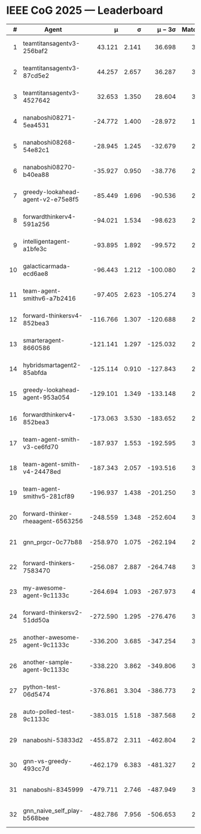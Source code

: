 # IEEE CoG 2025 — Leaderboard

| # | Agent | μ | σ | μ − 3σ | Matches | Updated |
|---:|---|---:|---:|---:|---:|---|
| 1 | teamtitansagentv3-256baf2 | 43.121 | 2.141 | 36.698 | 3300 | 2025-08-27 23:03 |
| 2 | teamtitansagentv3-87cd5e2 | 44.257 | 2.657 | 36.287 | 3240 | 2025-08-27 23:03 |
| 3 | teamtitansagentv3-4527642 | 32.653 | 1.350 | 28.604 | 3040 | 2025-08-27 23:03 |
| 4 | nanaboshi08271-5ea4531 | -24.772 | 1.400 | -28.972 | 1500 | 2025-08-27 23:03 |
| 5 | nanaboshi08268-54e82c1 | -28.945 | 1.245 | -32.679 | 2938 | 2025-08-27 23:03 |
| 6 | nanaboshi08270-b40ea88 | -35.927 | 0.950 | -38.776 | 2038 | 2025-08-27 23:03 |
| 7 | greedy-lookahead-agent-v2-e75e8f5 | -85.449 | 1.696 | -90.536 | 2614 | 2025-08-27 23:03 |
| 8 | forwardthinkerv4-591a256 | -94.021 | 1.534 | -98.623 | 2651 | 2025-08-27 23:03 |
| 9 | intelligentagent-a1bfe3c | -93.895 | 1.892 | -99.572 | 2760 | 2025-08-27 23:03 |
| 10 | galacticarmada-ecd6ae8 | -96.443 | 1.212 | -100.080 | 2920 | 2025-08-27 23:03 |
| 11 | team-agent-smithv6-a7b2416 | -97.405 | 2.623 | -105.274 | 3560 | 2025-08-27 23:03 |
| 12 | forward-thinkersv4-852bea3 | -116.766 | 1.307 | -120.688 | 2750 | 2025-08-27 23:03 |
| 13 | smarteragent-8660586 | -121.141 | 1.297 | -125.032 | 2600 | 2025-08-27 23:03 |
| 14 | hybridsmartagent2-85abfda | -125.114 | 0.910 | -127.843 | 2802 | 2025-08-27 23:03 |
| 15 | greedy-lookahead-agent-953a054 | -129.101 | 1.349 | -133.148 | 2994 | 2025-08-27 23:03 |
| 16 | forwardthinkerv4-852bea3 | -173.063 | 3.530 | -183.652 | 2451 | 2025-08-27 23:03 |
| 17 | team-agent-smith-v3-ce6fd70 | -187.937 | 1.553 | -192.595 | 3354 | 2025-08-27 23:03 |
| 18 | team-agent-smith-v4-24478ed | -187.343 | 2.057 | -193.516 | 3174 | 2025-08-27 23:03 |
| 19 | team-agent-smithv5-281cf89 | -196.937 | 1.438 | -201.250 | 3380 | 2025-08-27 23:03 |
| 20 | forward-thinker-rheaagent-6563256 | -248.559 | 1.348 | -252.604 | 3324 | 2025-08-27 23:03 |
| 21 | gnn_prgcr-0c77b88 | -258.970 | 1.075 | -262.194 | 2780 | 2025-08-27 23:03 |
| 22 | forward-thinkers-7583470 | -256.087 | 2.887 | -264.748 | 3240 | 2025-08-27 23:03 |
| 23 | my-awesome-agent-9c1133c | -264.694 | 1.093 | -267.973 | 4160 | 2025-08-27 23:03 |
| 24 | forward-thinkersv2-51dd50a | -272.590 | 1.295 | -276.476 | 3524 | 2025-08-27 23:03 |
| 25 | another-awesome-agent-9c1133c | -336.200 | 3.685 | -347.254 | 3660 | 2025-08-27 23:03 |
| 26 | another-sample-agent-9c1133c | -338.220 | 3.862 | -349.806 | 3320 | 2025-08-27 23:03 |
| 27 | python-test-06d5474 | -376.861 | 3.304 | -386.773 | 2590 | 2025-08-27 23:03 |
| 28 | auto-polled-test-9c1133c | -383.015 | 1.518 | -387.568 | 2760 | 2025-08-27 23:03 |
| 29 | nanaboshi-53833d2 | -455.872 | 2.311 | -462.804 | 2700 | 2025-08-27 23:03 |
| 30 | gnn-vs-greedy-493cc7d | -462.179 | 6.383 | -481.327 | 2980 | 2025-08-27 23:03 |
| 31 | nanaboshi-8345999 | -479.711 | 2.746 | -487.949 | 3150 | 2025-08-27 23:03 |
| 32 | gnn_naive_self_play-b568bee | -482.786 | 7.956 | -506.653 | 2360 | 2025-08-27 23:03 |
